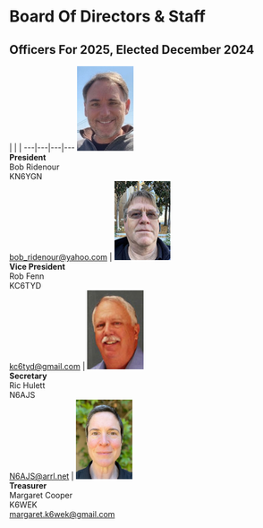 # Board Of Directors & Staff

## Officers For 2025, Elected December 2024

| | |
---|---|---|---
<img src="/images/KN6YGN.jpeg" alt="picture" width="20%"/><br>**President**<br>Bob Ridenour<br>KN6YGN<br> [bob_ridenour@yahoo.com](bob_ridenour@yahoo.com) | <img src="/images/KC6TYD-100.jpg" alt="picture" width="20%"/><br>**Vice President**<br>Rob Fenn<br>KC6TYD<br>[kc6tyd@gmail.com](kc6tyd@gmail.com) | <img src="/images/N6AJS-100.jpg" alt="picture" width="20%"/><br>**Secretary**<br>Ric Hulett<br>N6AJS<br>[N6AJS@arrl.net](N6AJS@arrl.net) | <img src="/images/k6wek.jpg" alt="picture" width="20%"/><br>**Treasurer**<br>Margaret Cooper<br>K6WEK<br>[margaret.k6wek@gmail.com](margaret.k6wek@gmail.com)


